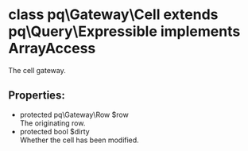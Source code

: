 # class pq\Gateway\Cell extends pq\Query\Expressible implements ArrayAccess

The cell gateway.

## Properties:

* protected pq\Gateway\Row $row  
  The originating row.
* protected bool $dirty  
  Whether the cell has been modified.
